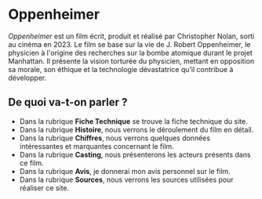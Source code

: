 # Oppenheimer

*Oppenheimer* est un film écrit, produit et réalisé par Christopher Nolan, sorti au cinéma en 2023. Le film se base sur la vie de J. Robert Oppenheimer, le physicien à l'origine des recherches sur la bombe atomique durant le projet Manhattan. Il présente la vision torturée du physicien, mettant en opposition sa morale, son éthique et la technologie dévastatrice qu’il contribue à développer.

## De quoi va-t-on parler ?

- Dans la rubrique **Fiche Technique** se trouve la fiche technique du site.
- Dans la rubrique **Histoire**, nous verrons le déroulement du film en détail. 
- Dans la rubrique **Chiffres**, nous verrons quelques données intéressantes et marquantes concernant le film.
- Dans la rubrique **Casting**, nous présenterons les acteurs présents dans ce film.
- Dans la rubrique **Avis**, je donnerai mon avis personnel sur le film.
- Dans la rubrique **Sources**, nous verrons les sources utilisées pour réaliser ce site.

